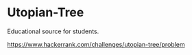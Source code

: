 # Utopian-Tree
Educational source for students.

https://www.hackerrank.com/challenges/utopian-tree/problem

